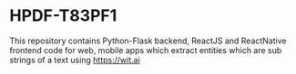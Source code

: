# HPDF-T83PF1

This repository contains Python-Flask backend, ReactJS and ReactNative frontend code for web, mobile apps which extract entities which are sub strings of a text using https://wit.ai 
